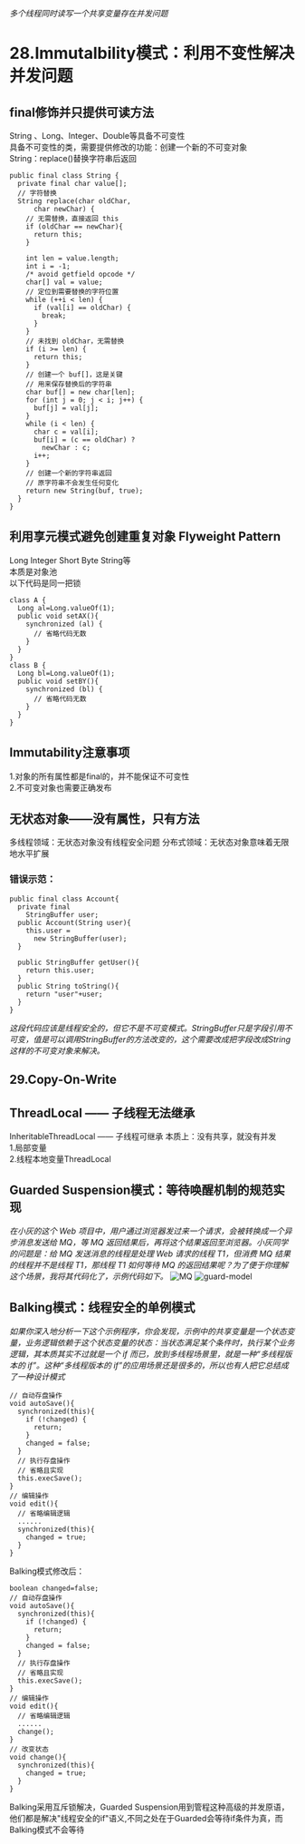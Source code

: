 *多个线程同时读写一个共享变量存在并发问题*

# 28.Immutalbility模式：利用不变性解决并发问题
## final修饰并只提供可读方法  
String 、Long、Integer、Double等具备不可变性   
具备不可变性的类，需要提供修改的功能：创建一个新的不可变对象  
String：replace()替换字符串后返回  
```
public final class String {
  private final char value[];
  // 字符替换
  String replace(char oldChar, 
      char newChar) {
    // 无需替换，直接返回 this  
    if (oldChar == newChar){
      return this;
    }

    int len = value.length;
    int i = -1;
    /* avoid getfield opcode */
    char[] val = value; 
    // 定位到需要替换的字符位置
    while (++i < len) {
      if (val[i] == oldChar) {
        break;
      }
    }
    // 未找到 oldChar，无需替换
    if (i >= len) {
      return this;
    } 
    // 创建一个 buf[]，这是关键
    // 用来保存替换后的字符串
    char buf[] = new char[len];
    for (int j = 0; j < i; j++) {
      buf[j] = val[j];
    }
    while (i < len) {
      char c = val[i];
      buf[i] = (c == oldChar) ? 
        newChar : c;
      i++;
    }
    // 创建一个新的字符串返回
    // 原字符串不会发生任何变化
    return new String(buf, true);
  }
}
```
## 利用享元模式避免创建重复对象 Flyweight Pattern 
Long Integer Short Byte String等  
本质是对象池  
以下代码是同一把锁  
```
class A {
  Long al=Long.valueOf(1);
  public void setAX(){
    synchronized (al) {
      // 省略代码无数
    }
  }
}
class B {
  Long bl=Long.valueOf(1);
  public void setBY(){
    synchronized (bl) {
      // 省略代码无数
    }
  }
}
```
## Immutability注意事项
1.对象的所有属性都是final的，并不能保证不可变性  
2.不可变对象也需要正确发布  
## 无状态对象——没有属性，只有方法
多线程领域：无状态对象没有线程安全问题
分布式领域：无状态对象意味着无限地水平扩展
### 错误示范：  
```
public final class Account{
  private final 
    StringBuffer user;
  public Account(String user){
    this.user = 
      new StringBuffer(user);
  }
  
  public StringBuffer getUser(){
    return this.user;
  }
  public String toString(){
    return "user"+user;
  }
}
```
*这段代码应该是线程安全的，但它不是不可变模式。StringBuffer只是字段引用不可变，值是可以调用StringBuffer的方法改变的，这个需要改成把字段改成String这样的不可变对象来解决。*

## 29.Copy-On-Write

## ThreadLocal —— 子线程无法继承
InheritableThreadLocal —— 子线程可继承
本质上：没有共享，就没有并发    
1.局部变量  
2.线程本地变量ThreadLocal  

## Guarded Suspension模式：等待唤醒机制的规范实现
*在小灰的这个 Web 项目中，用户通过浏览器发过来一个请求，会被转换成一个异步消息发送给 MQ，等 MQ 返回结果后，再将这个结果返回至浏览器。小灰同学的问题是：给 MQ 发送消息的线程是处理 Web 请求的线程 T1，但消费 MQ 结果的线程并不是线程 T1，那线程 T1 如何等待 MQ 的返回结果呢？为了便于你理解这个场景，我将其代码化了，示例代码如下。*
![MQ](https://github.com/xaoduer/learning/blob/master/java-learning/java-concurrent-png/31.MQ.png)
![guard-model](https://github.com/xaoduer/learning/blob/master/java-learning/java-concurrent-png/31.guard-model.png)

## Balking模式：线程安全的单例模式  
*如果你深入地分析一下这个示例程序，你会发现，示例中的共享变量是一个状态变量，业务逻辑依赖于这个状态变量的状态：当状态满足某个条件时，执行某个业务逻辑，其本质其实不过就是一个 if 而已，放到多线程场景里，就是一种“多线程版本的 if”。这种“多线程版本的 if”的应用场景还是很多的，所以也有人把它总结成了一种设计模式*

```
// 自动存盘操作
void autoSave(){
  synchronized(this){
    if (!changed) {
      return;
    }
    changed = false;
  }
  // 执行存盘操作
  // 省略且实现
  this.execSave();
}
// 编辑操作
void edit(){
  // 省略编辑逻辑
  ......
  synchronized(this){
    changed = true;
  }
}  
```
Balking模式修改后：  
```
boolean changed=false;
// 自动存盘操作
void autoSave(){
  synchronized(this){
    if (!changed) {
      return;
    }
    changed = false;
  }
  // 执行存盘操作
  // 省略且实现
  this.execSave();
}
// 编辑操作
void edit(){
  // 省略编辑逻辑
  ......
  change();
}
// 改变状态
void change(){
  synchronized(this){
    changed = true;
  }
}

```
Balking采用互斥锁解决，Guarded Suspension用到管程这种高级的并发原语，他们都是解决"线程安全的if"语义,不同之处在于Guarded会等待if条件为真，而Balking模式不会等待  